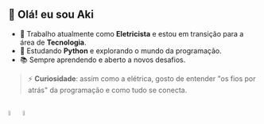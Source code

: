 ## 👋 Olá! eu sou Aki



- 🔭 Trabalho atualmente como **Eletricista** e estou em transição para a área de **Tecnologia**.
- 🐍 Estudando **Python** e explorando o mundo da programação.
- 📚 Sempre aprendendo e aberto a novos desafios.

> ⚡️ **Curiosidade**: assim como a elétrica, gosto de entender "os fios por atrás" da programação e como tudo se conecta.

## 

<div>
<img width="5%" src="https://cdn.jsdelivr.net/gh/devicons/devicon@latest/icons/python/python-original.svg" />
<img width="5%" src="https://cdn.jsdelivr.net/gh/devicons/devicon@latest/icons/html5/html5-original.svg" />
          
</div>

